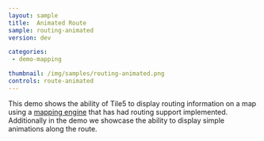 ```yaml
---
layout: sample
title:  Animated Route
sample: routing-animated
version: dev

categories:
 - demo-mapping

thumbnail: /img/samples/routing-animated.png
controls: route-animated
---
```


This demo shows the ability of Tile5 to display routing information on a map using a [mapping engine](/compatibility/mapping-engines.html) that has had routing support implemented.  Additionally in the demo we showcase the ability to display simple animations along the route.